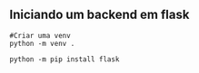 
## Iniciando um backend em flask

```
#Criar uma venv
python -m venv .

python -m pip install flask
```
